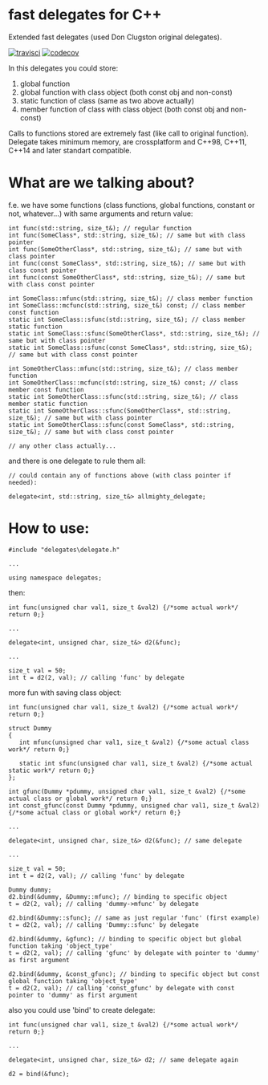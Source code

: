 # fast delegates for C++

Extended fast delegates (used Don Clugston original delegates).

[![travisci](https://www.travis-ci.com/oktonion/Cpp-fast-delegates.svg?branch=tests)](https://www.travis-ci.com/github/oktonion/Cpp-fast-delegates)
[![codecov](https://codecov.io/gh/oktonion/Cpp-fast-delegates/branch/tests/graph/badge.svg)](https://codecov.io/gh/oktonion/Cpp-fast-delegates)

In this delegates you could store:
1) global function
2) global function with class object (both const obj and non-const)
3) static function of class (same as two above actually)
4) member function of class with class object (both const obj and non-const)

Calls to functions stored are extremely fast (like call to original function). Delegate takes minimum memory, are crossplatform and C++98, C++11, C++14 and later standart compatible.

# What are we talking about?
f.e. we have some functions (class functions, global functions, constant or not, whatever...) with same arguments and return value:
```
int func(std::string, size_t&); // regular function
int func(SomeClass*, std::string, size_t&); // same but with class pointer
int func(SomeOtherClass*, std::string, size_t&); // same but with class pointer
int func(const SomeClass*, std::string, size_t&); // same but with class const pointer
int func(const SomeOtherClass*, std::string, size_t&); // same but with class const pointer

int SomeClass::mfunc(std::string, size_t&); // class member function
int SomeClass::mcfunc(std::string, size_t&) const; // class member const function
static int SomeClass::sfunc(std::string, size_t&); // class member static function
static int SomeClass::sfunc(SomeOtherClass*, std::string, size_t&); // same but with class pointer
static int SomeClass::sfunc(const SomeClass*, std::string, size_t&); // same but with class const pointer

int SomeOtherClass::mfunc(std::string, size_t&); // class member function
int SomeOtherClass::mcfunc(std::string, size_t&) const; // class member const function
static int SomeOtherClass::sfunc(std::string, size_t&); // class member static function
static int SomeOtherClass::sfunc(SomeOtherClass*, std::string, size_t&); // same but with class pointer
static int SomeOtherClass::sfunc(const SomeClass*, std::string, size_t&); // same but with class const pointer

// any other class actually...
```
and there is one delegate to rule them all:
```
// could contain any of functions above (with class pointer if needed):

delegate<int, std::string, size_t&> allmighty_delegate;

```

# How to use:
```
#include "delegates\delegate.h"

...

using namespace delegates;
```
then:

```
int func(unsigned char val1, size_t &val2) {/*some actual work*/ return 0;}

...

delegate<int, unsigned char, size_t&> d2(&func);

...

size_t val = 50;
int t = d2(2, val); // calling 'func' by delegate
```
more fun with saving class object:

```
int func(unsigned char val1, size_t &val2) {/*some actual work*/ return 0;}

struct Dummy
{
   int mfunc(unsigned char val1, size_t &val2) {/*some actual class work*/ return 0;}
      
   static int sfunc(unsigned char val1, size_t &val2) {/*some actual static work*/ return 0;}
};

int gfunc(Dummy *pdummy, unsigned char val1, size_t &val2) {/*some actual class or global work*/ return 0;}
int const_gfunc(const Dummy *pdummy, unsigned char val1, size_t &val2) {/*some actual class or global work*/ return 0;}

...

delegate<int, unsigned char, size_t&> d2(&func); // same delegate

...

size_t val = 50;
int t = d2(2, val); // calling 'func' by delegate

Dummy dummy;
d2.bind(&dummy, &Dummy::mfunc); // binding to specific object
t = d2(2, val); // calling 'dummy->mfunc' by delegate

d2.bind(&Dummy::sfunc); // same as just regular 'func' (first example)
t = d2(2, val); // calling 'Dummy::sfunc' by delegate

d2.bind(&dummy, &gfunc); // binding to specific object but global function taking 'object_type'
t = d2(2, val); // calling 'gfunc' by delegate with pointer to 'dummy' as first argument

d2.bind(&dummy, &const_gfunc); // binding to specific object but const global function taking 'object_type'
t = d2(2, val); // calling 'const_gfunc' by delegate with const pointer to 'dummy' as first argument
```

also you could use 'bind' to create delegate:

```
int func(unsigned char val1, size_t &val2) {/*some actual work*/ return 0;}

...

delegate<int, unsigned char, size_t&> d2; // same delegate again

d2 = bind(&func);
```
